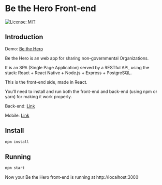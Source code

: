 # Be the Hero Front-end

[![License: MIT](https://img.shields.io/badge/License-MIT-yellow.svg)](https://opensource.org/licenses/MIT)

## Introduction

Demo: [Be the Hero](https://be-the-hero-front-end.vercel.app/)

Be the Hero is an web app for sharing non-governmental Organizations.

It is an SPA (Single Page Application) served by a RESTful API, using the stack: React + React Native + Node.js + Express + PostgreSQL.

This is the front-end side, made in React.

You'll need to install and run both the front-end and back-end (using npm or yarn) for making it work properly.

Back-end: [Link](https://github.com/pedrorfigueiredo/be-the-hero-back-end)

Mobile: [Link](https://github.com/pedrorfigueiredo/be-the-hero-mobile)

## Install

```sh
npm install
```

## Running

```sh
npm start
```

Now your Be the Hero front-end is running at http://localhost:3000
